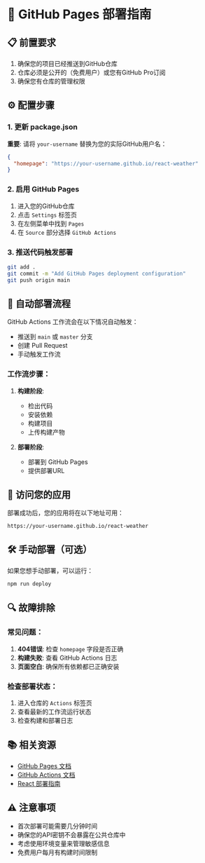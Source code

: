 # 🚀 GitHub Pages 部署指南

## 📋 前置要求

1. 确保您的项目已经推送到GitHub仓库
2. 仓库必须是公开的（免费用户）或您有GitHub Pro订阅
3. 确保您有仓库的管理权限

## ⚙️ 配置步骤

### 1. 更新 package.json

**重要**: 请将 `your-username` 替换为您的实际GitHub用户名：

```json
{
  "homepage": "https://your-username.github.io/react-weather"
}
```

### 2. 启用 GitHub Pages

1. 进入您的GitHub仓库
2. 点击 `Settings` 标签页
3. 在左侧菜单中找到 `Pages`
4. 在 `Source` 部分选择 `GitHub Actions`

### 3. 推送代码触发部署

```bash
git add .
git commit -m "Add GitHub Pages deployment configuration"
git push origin main
```

## 🔄 自动部署流程

GitHub Actions 工作流会在以下情况自动触发：

- 推送到 `main` 或 `master` 分支
- 创建 Pull Request
- 手动触发工作流

### 工作流步骤：

1. **构建阶段**:
   - 检出代码
   - 安装依赖
   - 构建项目
   - 上传构建产物

2. **部署阶段**:
   - 部署到 GitHub Pages
   - 提供部署URL

## 📱 访问您的应用

部署成功后，您的应用将在以下地址可用：

```
https://your-username.github.io/react-weather
```

## 🛠️ 手动部署（可选）

如果您想手动部署，可以运行：

```bash
npm run deploy
```

## 🔍 故障排除

### 常见问题：

1. **404错误**: 检查 `homepage` 字段是否正确
2. **构建失败**: 查看 GitHub Actions 日志
3. **页面空白**: 确保所有依赖都已正确安装

### 检查部署状态：

1. 进入仓库的 `Actions` 标签页
2. 查看最新的工作流运行状态
3. 检查构建和部署日志

## 📚 相关资源

- [GitHub Pages 文档](https://pages.github.com/)
- [GitHub Actions 文档](https://docs.github.com/en/actions)
- [React 部署指南](https://create-react-app.dev/docs/deployment/)

## ⚠️ 注意事项

- 首次部署可能需要几分钟时间
- 确保您的API密钥不会暴露在公共仓库中
- 考虑使用环境变量来管理敏感信息
- 免费用户每月有构建时间限制
